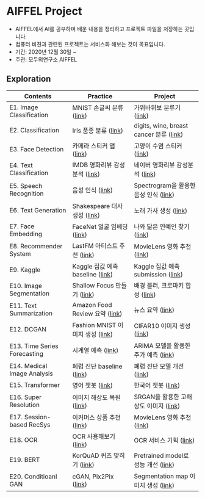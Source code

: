 # AIFFEL Project
- AIFFEL에서 AI를 공부하며 배운 내용을 정리하고 프로젝트 파일을 저장하는 곳입니다.
- 컴퓨터 비젼과 관련된 프로젝트는 서비스화 해보는 것이 목표입니다.
- 기간: 2020년 12월 30일 ~
- 주관: 모두의연구소 AIFFEL


## Exploration
Contents|Practice|Project
--------|--------|-------
E1. Image Classification| MNIST 손글씨 분류 ([link](https://github.com/wonderkyeom/AIFFEL/blob/master/Exploration1/Exploration1%20Practice.ipynb))| 가위바위보 분류기 ([link](https://github.com/wonderkyeom/AIFFEL/blob/master/Exploration1/Exploration1%20Project.ipynb))
E2. Classification| Iris 품종 분류 ([link]())| digits, wine, breast cancer 분류 ([link]())
E3. Face Detection| 카메라 스티커 앱 ([link]())| 고양이 수염 스티커 ([link]())
E4. Text Classification| IMDB 영화리뷰 감성분석 ([link]())| 네이버 영화리뷰 감성분석 ([link]())
E5. Speech Recognition| 음성 인식 ([link]())| Spectrogram을 활용한 음성 인식 ([link]())
E6. Text Generation| Shakespeare 대사 생성 ([link]())| 노래 가사 생성 ([link]())
E7. Face Embedding| FaceNet 얼굴 임베딩 ([link]())| 나와 닮은 연예인 찾기 ([link]())
E8. Recommender System| LastFM 아티스트 추천 ([link]())| MovieLens 영화 추천 ([link]())
E9. Kaggle| Kaggle 집값 예측 baseline ([link]())| Kaggle 집값 예측 submission ([link]())
E10. Image Segmentation| Shallow Focus 만들기 ([link]())| 배경 블러, 크로마키 합성 ([link]())
E11. Text Summarization| Amazon Food Review 요약 ([link]())| 뉴스 요약 ([link]())
E12. DCGAN| Fashion MNIST 이미지 생성 ([link]())| CIFAR10 이미지 생성 ([link]())
E13. Time Series Forecasting| 시계열 예측 ([link]())| ARIMA 모델을 활용한 주가 예측 ([link]())
E14. Medical Image Analysis| 폐렴 진단 baseline ([link]())| 폐렴 진단 모델 개선 ([link]())
E15. Transformer| 영어 챗봇 ([link]())| 한국어 챗봇 ([link]())
E16. Super Resolution| 이미지 해상도 복원 ([link]())| SRGAN을 활용한 고해상도 이미지 ([link]())
E17. Session-based RecSys| 이커머스 상품 추천 ([link]())| MovieLens 영화 추천 ([link]())
E18. OCR| OCR 사용해보기 ([link]())| OCR 서비스 기획 ([link]())
E19. BERT| KorQuAD 퀴즈 맞히기 ([link]())| Pretrained model로 성능 개선 ([link]())
E20. Conditioanl GAN| cGAN, Pix2Pix ([link]())| Segmentation map 이미지 생성 ([link]())

<!--
## GoingDeeper - CV
Lecture|Project
-------|-------
G1. Backbone Network| G2. Ablation Study ([VGG](https://github.com/kec0130/AIFFEL-project/blob/main/goingdeeper/G2_vgg_ablation_study.ipynb), [ResNet](https://github.com/kec0130/AIFFEL-project/blob/main/goingdeeper/G2_resnet_ablation_study_pjt.ipynb))
G3. Data Augmentation ([link](https://github.com/kec0130/AIFFEL-project/blob/main/goingdeeper/G3_data_augmentation.ipynb))| G4. CutMix, Mixup ([link](https://github.com/kec0130/AIFFEL-project/blob/main/goingdeeper/G4_data_augmentation_pjt.ipynb))
G5. Object Detection ([link](https://github.com/kec0130/AIFFEL-project/blob/main/goingdeeper/G5_object_detection.ipynb))| G6. 자율주행 보조 시스템 ([link](https://github.com/kec0130/AIFFEL-project/blob/main/goingdeeper/G6_object_detection_pjt.ipynb))
G7. Segmentation| G8. 도로 영역 찾기 ([link](https://github.com/kec0130/AIFFEL-project/blob/main/goingdeeper/G8_semantic_segmentation_pjt.ipynb))
G9. Class Activation Map| G10. CAM, Grad-CAM ([link](https://github.com/kec0130/AIFFEL-project/blob/main/goingdeeper/G10_class_activation_map_pjt.ipynb))
G11. OCR| G12. End-to-End OCR ([link](https://github.com/kec0130/AIFFEL-project/blob/main/goingdeeper/G12_ocr_pjt.ipynb))
G13. Camera Sticker App ([link](https://github.com/kec0130/AIFFEL-project/blob/main/goingdeeper/G13_camera_sticker_app.ipynb))| G14. 카메라 스티커앱 개선하기
G15. Eye Center Detection ([link](https://github.com/kec0130/AIFFEL-project/blob/main/goingdeeper/G15_coarse_to_fine.ipynb))| G16. 눈 위치에 이미지 합성하기
G17. Multi-Face Detection| G18. 여러 얼굴에 스티커 적용하기
G19. Human Pose Estimation| G20. 행동 스티커 만들기


## Fundamental
Contents|Link
--------|:--:
F2. Markdown| [link](https://github.com/kec0130/AIFFEL-project/blob/main/fundamental/F2_markdown.ipynb)
F8. Visualization| [link](https://github.com/kec0130/AIFFEL-project/blob/main/fundamental/F8_visualization.ipynb)
F9. Scikit-learn| [link](https://github.com/kec0130/AIFFEL-project/blob/main/fundamental/F9_scikit-learn.ipynb)
F10. Class| [link](https://github.com/kec0130/AIFFEL-project/blob/main/fundamental/F10_class.ipynb)
F11. EDA, Feature Engineering| [link](https://github.com/kec0130/AIFFEL-project/blob/main/fundamental/F11_Pokemon_EDA.ipynb)
F12. Unsupervised Learning| [link](https://github.com/kec0130/AIFFEL-project/blob/main/fundamental/F12_unspervised_learning.ipynb)
F14. Data Preprocessing| [link](https://github.com/kec0130/AIFFEL-project/blob/main/fundamental/F14_data_preprocessing.ipynb)
F15. Regression| [link](https://github.com/kec0130/AIFFEL-project/blob/main/fundamental/F15_regression.ipynb)
F16. Multitasking| [link](https://github.com/kec0130/AIFFEL-project/blob/main/fundamental/F16_multitasking.ipynb)
F18. Anomaly Detection| [link](https://github.com/kec0130/AIFFEL-project/blob/main/fundamental/F18_anomaly_detection.ipynb)
F19. Deep Learning| [link](https://github.com/kec0130/AIFFEL-project/blob/main/fundamental/F19_deep_learning.ipynb)
F20. Image Processing| [link](https://github.com/kec0130/AIFFEL-project/blob/main/fundamental/F20_image_processing.ipynb)
F21. SQL| [link](https://github.com/kec0130/AIFFEL-project/blob/main/fundamental/F21_sql.ipynb)
F22. TensorFlow 2 API| [link](https://github.com/kec0130/AIFFEL-project/blob/main/fundamental/F22_tf2_api.ipynb)
F24. Linear & Convolution Layer| [link](https://github.com/kec0130/AIFFEL-project/blob/main/fundamental/F24_linear_convolution_layer.ipynb)
F25. Data Handling| [link](https://github.com/kec0130/AIFFEL-project/blob/main/fundamental/F25_data_handling.ipynb)
F26. PySpark| [link](https://github.com/kec0130/AIFFEL-project/blob/main/fundamental/F26_pyspark.ipynb)
F27. Embedding & Recurrent Layer| [link](https://github.com/kec0130/AIFFEL-project/blob/main/fundamental/F27_embedding_recurrent_layer.ipynb)
F30. CNN Models| [link](https://github.com/kec0130/AIFFEL-project/blob/main/fundamental/F30_cnn_models.ipynb)
-->
